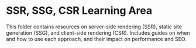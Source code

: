 # SSR, SSG, CSR Learning Area

This folder contains resources on server-side rendering (SSR), static site generation (SSG), and client-side rendering (CSR). Includes guides on when and how to use each approach, and their impact on performance and SEO. 
